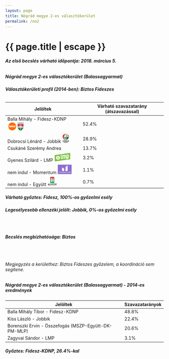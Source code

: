 ```yaml
---
layout: page
title: Nógrád megye 2-es választókerület
permalink: /no2
---
```


<h1 class="page-title">{{ page.title | escape }}</h1>

<div class="section">
    <div class="row">
          <div class="col s12"><h6><span><strong>Az első becslés várható időpontja: 2018. március 5.</strong></span></h6>
		  <h5>Nógrád megye 2-es választókerület (Balassagyarmat)</h5>
<h6><strong>Választókerületi profil (2014-ben): <span id="profil">Biztos Fideszes</span></strong></h6>
<table class="striped">
              <thead>
                <tr>
                    <th>Jelöltek</th>
                    <th>Várható szavazatarány (átszavazással)</th>
                </tr>
              </thead>
              <tbody>
             <tr>
                  <td>Balla Mihály - Fidesz-KDNP <img src="images/fideszkdnp_logo.png" style="width:55px;height:30px;"></td>
				  <td id="id_fidesz">52.4%</td>
			</tr>
			<tr><td>Dobrocsi Lénárd - Jobbik <img src="images/jobbik_logo.png" style="width:23px;height:30px;"></td><td id="id_jobbik">28.9%</td></tr>
<tr>
                  <td>Csukáné Szerémy Andrea</td>
				  <td id="id_baloldal">13.7%</td>
			</tr>
			<tr>
                  <td>Gyenes Szilárd - LMP <img src="images/lmp_logo.png" style="width:52px;height:30px;"></td>
				  <td id="lmp">3.2%</td>
			</tr>
			<tr>
				  <td>nem indul - Momentum <img src="images/momentum_logo.png" style="width:44px;height:30px;"></td>
				  <td id="id_momentum">1.1%</td>
			</tr>
<tr>
<td>nem indul -  Együtt <img src="images/egyutt_logo.png" style="width:31px;height:30px;"></td>
<td id="id_egyutt">0.7%</td>
</tr>                
              </tbody>
            </table>
			<h5>Várható győztes: <span id="gyoztes">Fidesz, </span><span id="esely">100%</span><span>-os győzelmi esély</span></h5>
			<h6><strong>Legesélyesebb ellenzéki jelölt: <span id="masodik">Jobbik, </span><span id="esely2">0%</span><span>-os győzelmi esély</span></strong></h6>
			<br/>
			<h6><strong>Becslés megbízhatósága: Biztos</strong></h6>
<br/><h6>Megjegyzés a kerülethez: Biztos Fideszes győzelem, a koordináció sem segítene.</h6>
          </div>
    </div>
</div>

<div class="section">
    <div class="row">
          <div class="col s12">
		  <h5>Nógrád megye 2-es választókerület (Balassagyarmat) - 2014-es eredmények</h5>
            <table class="striped">
              <thead>
                <tr>
                    <th>Jelöltek</th>
                    <th>Szavazatarányok</th>
                </tr>
              </thead>
              <tbody>
             <tr>
                  <td>Balla Mihály Tibor - Fidesz-KDNP</td>
				  <td>48.8%</td>
			</tr>
			<tr>
			      <td>Kiss László - Jobbik</td>
				  <td>22.4%</td>
			</tr>
			<tr>
			      <td>Borenszki Ervin - Összefogás (MSZP-Együtt-DK-PM-MLP)</td>
				  <td>20.6%</td>  
			</tr>
			<tr>
				  <td>Zagyvai Sándor - LMP</td>
				  <td>3.1%</td>
			</tr>  	
              </tbody>
            </table>
			<h5>Győztes: Fidesz-KDNP, 26.4%-kal</h5>
          </div>
    </div>
</div>
